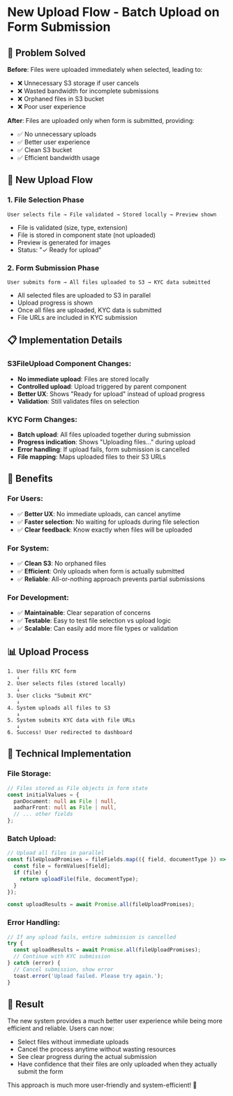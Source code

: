 # New Upload Flow - Batch Upload on Form Submission

## 🎯 Problem Solved

**Before**: Files were uploaded immediately when selected, leading to:
- ❌ Unnecessary S3 storage if user cancels
- ❌ Wasted bandwidth for incomplete submissions  
- ❌ Orphaned files in S3 bucket
- ❌ Poor user experience

**After**: Files are uploaded only when form is submitted, providing:
- ✅ No unnecessary uploads
- ✅ Better user experience
- ✅ Clean S3 bucket
- ✅ Efficient bandwidth usage

## 🔄 New Upload Flow

### 1. **File Selection Phase**
```
User selects file → File validated → Stored locally → Preview shown
```
- File is validated (size, type, extension)
- File is stored in component state (not uploaded)
- Preview is generated for images
- Status: "✓ Ready for upload"

### 2. **Form Submission Phase**
```
User submits form → All files uploaded to S3 → KYC data submitted
```
- All selected files are uploaded to S3 in parallel
- Upload progress is shown
- Once all files are uploaded, KYC data is submitted
- File URLs are included in KYC submission

## 📋 Implementation Details

### S3FileUpload Component Changes:
- **No immediate upload**: Files are stored locally
- **Controlled upload**: Upload triggered by parent component
- **Better UX**: Shows "Ready for upload" instead of upload progress
- **Validation**: Still validates files on selection

### KYC Form Changes:
- **Batch upload**: All files uploaded together during submission
- **Progress indication**: Shows "Uploading files..." during upload
- **Error handling**: If upload fails, form submission is cancelled
- **File mapping**: Maps uploaded files to their S3 URLs

## 🚀 Benefits

### For Users:
- ✅ **Better UX**: No immediate uploads, can cancel anytime
- ✅ **Faster selection**: No waiting for uploads during file selection
- ✅ **Clear feedback**: Know exactly when files will be uploaded

### For System:
- ✅ **Clean S3**: No orphaned files
- ✅ **Efficient**: Only uploads when form is actually submitted
- ✅ **Reliable**: All-or-nothing approach prevents partial submissions

### For Development:
- ✅ **Maintainable**: Clear separation of concerns
- ✅ **Testable**: Easy to test file selection vs upload logic
- ✅ **Scalable**: Can easily add more file types or validation

## 📊 Upload Process

```
1. User fills KYC form
   ↓
2. User selects files (stored locally)
   ↓
3. User clicks "Submit KYC"
   ↓
4. System uploads all files to S3
   ↓
5. System submits KYC data with file URLs
   ↓
6. Success! User redirected to dashboard
```

## 🔧 Technical Implementation

### File Storage:
```typescript
// Files stored as File objects in form state
const initialValues = {
  panDocument: null as File | null,
  aadharFront: null as File | null,
  // ... other fields
};
```

### Batch Upload:
```typescript
// Upload all files in parallel
const fileUploadPromises = fileFields.map(({ field, documentType }) => {
  const file = formValues[field];
  if (file) {
    return uploadFile(file, documentType);
  }
});

const uploadResults = await Promise.all(fileUploadPromises);
```

### Error Handling:
```typescript
// If any upload fails, entire submission is cancelled
try {
  const uploadResults = await Promise.all(fileUploadPromises);
  // Continue with KYC submission
} catch (error) {
  // Cancel submission, show error
  toast.error('Upload failed. Please try again.');
}
```

## 🎉 Result

The new system provides a much better user experience while being more efficient and reliable. Users can now:
- Select files without immediate uploads
- Cancel the process anytime without wasting resources
- See clear progress during the actual submission
- Have confidence that their files are only uploaded when they actually submit the form

This approach is much more user-friendly and system-efficient! 🚀

